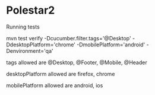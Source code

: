 # Polestar2

Running tests

mvn test verify -Dcucumber.filter.tags='@Desktop' -DdesktopPlatform='chrome' -DmobilePlatform='android' -Denvironment='qa'

tags allowed are @Desktop, @Footer, @Mobile, @Header

desktopPlatform allowed are firefox, chrome

mobilePlatform allowed are android, ios

